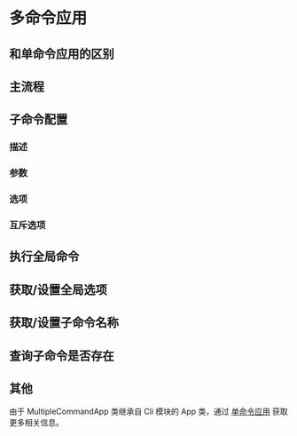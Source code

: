 # 多命令应用
## 和单命令应用的区别
## 主流程
## 子命令配置
### 描述
### 参数
### 选项
### 互斥选项
## 执行全局命令
## 获取/设置全局选项
## 获取/设置子命令名称
## 查询子命令是否存在
## 其他
由于 MultipleCommandApp 类继承自 Cli 模块的 App 类，通过 [单命令应用](single_command_applications) 获取更多相关信息。
